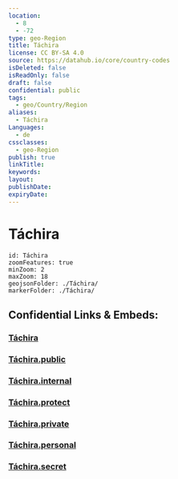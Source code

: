 ```yaml
---
location:
  - 8
  - -72
type: geo-Region
title: Táchira
license: CC BY-SA 4.0
source: https://datahub.io/core/country-codes
isDeleted: false
isReadOnly: false
draft: false
confidential: public
tags:
  - geo/Country/Region
aliases:
  - Táchira
Languages:
  - de
cssclasses:
  - geo-Region
publish: true
linkTitle:
keywords:
layout:
publishDate:
expiryDate:
---
```


# Táchira

```leaflet
id: Táchira
zoomFeatures: true 
minZoom: 2 
maxZoom: 18
geojsonFolder: ./Táchira/
markerFolder: ./Táchira/
```


## Confidential Links & Embeds: 

### [Táchira](/_Standards/Earth/Continent/America~South/Venezuela/States~Venezuela/Táchira.md) 

### [Táchira.public](/_public/Earth/Continent/America~South/Venezuela/States~Venezuela/Táchira.public.md) 

### [Táchira.internal](/_internal/Earth/Continent/America~South/Venezuela/States~Venezuela/Táchira.internal.md) 

### [Táchira.protect](/_protect/Earth/Continent/America~South/Venezuela/States~Venezuela/Táchira.protect.md) 

### [Táchira.private](/_private/Earth/Continent/America~South/Venezuela/States~Venezuela/Táchira.private.md) 

### [Táchira.personal](/_personal/Earth/Continent/America~South/Venezuela/States~Venezuela/Táchira.personal.md) 

### [Táchira.secret](/_secret/Earth/Continent/America~South/Venezuela/States~Venezuela/Táchira.secret.md)


